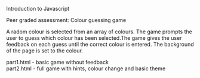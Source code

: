 Introduction to Javascript  
  
Peer graded assessment: Colour guessing game  

A radom colour is selected from an array of colours. The game prompts the
user to guess which colour has been selected.The game gives the user feedback
on each guess until the correct colour is entered. The background of the 
page is set to the colour.  

part1.html - basic game without feedback  
part2.html - full game with hints, colour change and basic theme  

